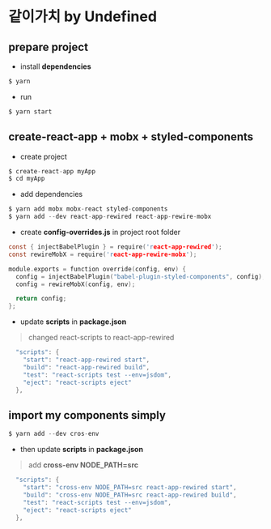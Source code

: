 # 같이가치 by Undefined

## prepare project

* install **dependencies**
```c
$ yarn
```
* run
```c
$ yarn start
```

## create-react-app + mobx + styled-components
* create project
```c
$ create-react-app myApp
$ cd myApp
```

* add dependencies
```c
$ yarn add mobx mobx-react styled-components
$ yarn add --dev react-app-rewired react-app-rewire-mobx
```

* create **config-overrides.js** in project root folder
```c
const { injectBabelPlugin } = require('react-app-rewired');
const rewireMobX = require('react-app-rewire-mobx');

module.exports = function override(config, env) {
  config = injectBabelPlugin("babel-plugin-styled-components", config);
  config = rewireMobX(config, env);

  return config;
};
```

* update **scripts** in **package.json**
> changed react-scripts to react-app-rewired
```c
  "scripts": {
    "start": "react-app-rewired start",
    "build": "react-app-rewired build",
    "test": "react-scripts test --env=jsdom",
    "eject": "react-scripts eject"
  },
```

## import my components simply
```c
$ yarn add --dev cros-env
```
* then update **scripts** in **package.json**
> add **cross-env NODE_PATH=src**
```c
  "scripts": {
    "start": "cross-env NODE_PATH=src react-app-rewired start",
    "build": "cross-env NODE_PATH=src react-app-rewired build",
    "test": "react-scripts test --env=jsdom",
    "eject": "react-scripts eject"
  },
```
